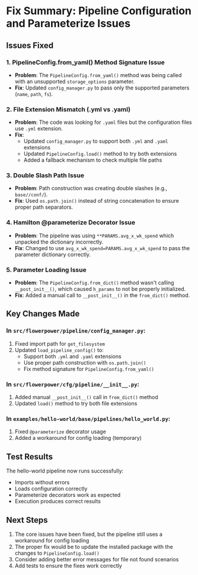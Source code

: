 # Fix Summary: Pipeline Configuration and Parameterize Issues

## Issues Fixed

### 1. **PipelineConfig.from_yaml() Method Signature Issue**
- **Problem**: The `PipelineConfig.from_yaml()` method was being called with an unsupported `storage_options` parameter.
- **Fix**: Updated `config_manager.py` to pass only the supported parameters (`name`, `path`, `fs`).

### 2. **File Extension Mismatch (.yml vs .yaml)**
- **Problem**: The code was looking for `.yaml` files but the configuration files use `.yml` extension.
- **Fix**:
  - Updated `config_manager.py` to support both `.yml` and `.yaml` extensions
  - Updated `PipelineConfig.load()` method to try both extensions
  - Added a fallback mechanism to check multiple file paths

### 3. **Double Slash Path Issue**
- **Problem**: Path construction was creating double slashes (e.g., `base//conf/`).
- **Fix**: Used `os.path.join()` instead of string concatenation to ensure proper path separators.

### 4. **Hamilton @parameterize Decorator Issue**
- **Problem**: The pipeline was using `**PARAMS.avg_x_wk_spend` which unpacked the dictionary incorrectly.
- **Fix**: Changed to use `avg_x_wk_spend=PARAMS.avg_x_wk_spend` to pass the parameter dictionary correctly.

### 5. **Parameter Loading Issue**
- **Problem**: The `PipelineConfig.from_dict()` method wasn't calling `__post_init__()`, which caused `h_params` to not be properly initialized.
- **Fix**: Added a manual call to `__post_init__()` in the `from_dict()` method.

## Key Changes Made

### In `src/flowerpower/pipeline/config_manager.py`:
1. Fixed import path for `get_filesystem`
2. Updated `load_pipeline_config()` to:
   - Support both `.yml` and `.yaml` extensions
   - Use proper path construction with `os.path.join()`
   - Fix method signature for `PipelineConfig.from_yaml()`

### In `src/flowerpower/cfg/pipeline/__init__.py`:
1. Added manual `__post_init__()` call in `from_dict()` method
2. Updated `load()` method to try both file extensions

### In `examples/hello-world/base/pipelines/hello_world.py`:
1. Fixed `@parameterize` decorator usage
2. Added a workaround for config loading (temporary)

## Test Results

The hello-world pipeline now runs successfully:
- Imports without errors
- Loads configuration correctly
- Parameterize decorators work as expected
- Execution produces correct results

## Next Steps

1. The core issues have been fixed, but the pipeline still uses a workaround for config loading
2. The proper fix would be to update the installed package with the changes to `PipelineConfig.load()`
3. Consider adding better error messages for file not found scenarios
4. Add tests to ensure the fixes work correctly